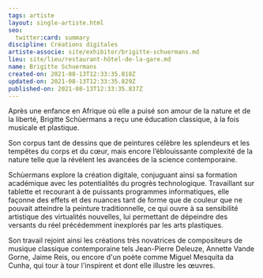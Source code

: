 ```yaml
---
tags: artiste
layout: single-artiste.html
seo:
  twitter:card: summary
discipline: Créations digitales
artiste-associe: site/exhibitor/brigitte-schuermans.md
lieu: site/lieu/restaurant-hôtel-de-la-gare.md
name: Brigitte Schuermans
created-on: 2021-08-13T12:33:35.818Z
updated-on: 2021-08-13T12:33:35.829Z
published-on: 2021-08-13T12:33:35.837Z
---
```

<!--StartFragment-->

Après une enfance en Afrique où elle a puisé son amour de la nature et de la liberté, Brigitte Schùermans a reçu une éducation classique, à la fois musicale et plastique.



Son corpus tant de dessins que de peintures célèbre les splendeurs et les tempêtes du corps et du cœur, mais encore l’éblouissante complexité de la nature telle que la révèlent les avancées de la science contemporaine.  



Schùermans explore la création digitale, conjuguant ainsi sa formation académique avec les potentialités du progrès technologique. Travaillant sur tablette et recourant à de puissants programmes informatiques, elle façonne des effets et des nuances tant de forme que de couleur que ne pouvait atteindre la peinture traditionnelle, ce qui ouvre à sa sensibilité artistique des virtualités nouvelles, lui permettant de dépeindre des versants du réel précédemment inexplorés par les arts plastiques. 



Son travail rejoint ainsi les créations très novatrices de compositeurs de musique classique contemporaine tels Jean-Pierre Deleuze, Annette Vande Gorne, Jaime Reis, ou encore d'un poète comme Miguel Mesquita da Cunha, qui tour à tour l'inspirent et dont elle illustre les œuvres.  



<!--EndFragment-->